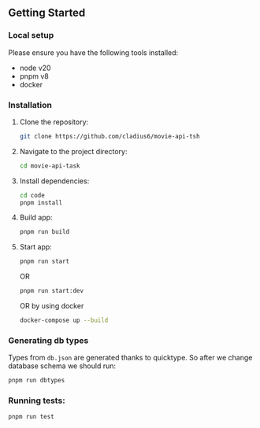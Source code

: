 ## Getting Started

### Local setup

Please ensure you have the following tools installed:

- node v20
- pnpm v8
- docker

### Installation

1. Clone the repository:

   ```bash
   git clone https://github.com/cladius6/movie-api-tsh
   ```

2. Navigate to the project directory:

   ```bash
   cd movie-api-task
   ```

3. Install dependencies:

   ```bash
   cd code
   pnpm install
   ```

4. Build app:

   ```bash
   pnpm run build
   ```

5. Start app:

   ```bash
   pnpm run start
   ```

   OR

   ```bash
   pnpm run start:dev
   ```

   OR by using docker

   ```bash
   docker-compose up --build
   ```

### Generating db types

Types from `db.json` are generated thanks to quicktype. So after we change database schema we should run:

```bash
pnpm run dbtypes
```

### Running tests:

```bash
pnpm run test
```
